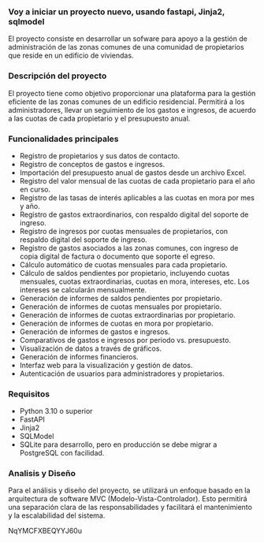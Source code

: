 ### Voy a iniciar un proyecto nuevo, usando fastapi, Jinja2, sqlmodel

El proyecto consiste en desarrollar un sofware para apoyo a la gestión de administración de las zonas comunes de una comunidad de propietarios que reside en un edificio de viviendas.

### Descripción del proyecto
El proyecto tiene como objetivo proporcionar una plataforma para la gestión eficiente de las zonas comunes de un edificio residencial. Permitirá a los administradores, llevar un seguimiento de los gastos e ingresos, de acuerdo a las cuotas de cada propietario y el presupuesto anual.

### Funcionalidades principales
- Registro de propietarios y sus datos de contacto.
- Registro de conceptos de gastos e ingresos.
- Importación del presupuesto anual de gastos desde un archivo Excel.
- Registro del valor mensual de las cuotas de cada propietario para el año en curso.
- Registro de las tasas de interés aplicables a las cuotas en mora por mes y año.
- Registro de gastos extraordinarios, con respaldo digital del soporte de ingreso.
- Registro de ingresos por cuotas mensuales de propietarios, con respaldo digital del soporte de ingreso.
- Registro de gastos asociados a las zonas comunes, con ingreso de copia digital de factura o documento que soporte el egreso.
- Cálculo automático de cuotas mensuales para cada propietario.
- Cálculo de saldos pendientes por propietario, incluyendo cuotas mensuales, cuotas extraordinarias, cuotas en mora, intereses, etc. Los intereses se calcularán mensualmente.
- Generación de informes de saldos pendientes por propietario.
- Generación de informes de cuotas mensuales por propietario.
- Generación de informes de cuotas extraordinarias por propietario.
- Generación de informes de cuotas en mora por propietario.
- Generación de informes de gastos e ingresos.
- Comparativos de gastos e ingresos por periodo vs. presupuesto.
- Visualización de datos a través de gráficos.
- Generación de informes financieros.
- Interfaz web para la visualización y gestión de datos.
- Autenticación de usuarios para administradores y propietarios.

### Requisitos
- Python 3.10 o superior
- FastAPI
- Jinja2
- SQLModel
- SQLite para desarrollo, pero en producción se debe migrar a PostgreSQL con facilidad.

### Analisis y Diseño
Para el análisis y diseño del proyecto, se utilizará un enfoque basado en la arquitectura de software MVC (Modelo-Vista-Controlador). Esto permitirá una separación clara de las responsabilidades y facilitará el mantenimiento y la escalabilidad del sistema.

NqYMCFXBEQYYJ60u

